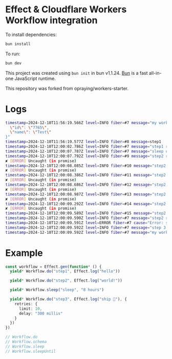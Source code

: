 # Effect & Cloudflare Workers Workflow integration

To install dependencies:

```bash
bun install
```

To run:

```bash
bun dev
```

This project was created using `bun init` in bun v1.1.24. [Bun](https://bun.sh) is a fast all-in-one JavaScript runtime.

This repository was forked from opraying/workers-starter.

# Logs

```bash
timestamp=2024-12-10T11:56:19.566Z level=INFO fiber=#7 message="my workflow params" message="{
  \"id\": \"7765\",
  \"name\": \"Test\"
}"
timestamp=2024-12-10T11:56:19.577Z level=INFO fiber=#8 message=step1
timestamp=2024-12-10T12:00:02.786Z level=INFO fiber=#7 message="step1 result" message=10
timestamp=2024-12-10T12:00:07.787Z level=INFO fiber=#7 message="sleep until done"
timestamp=2024-12-10T12:00:07.792Z level=INFO fiber=#9 message="step2 run" id=9619
✘ [ERROR] Uncaught (in promise)
timestamp=2024-12-10T12:00:08.085Z level=INFO fiber=#10 message="step2 run" id=9619
✘ [ERROR] Uncaught (in promise)
timestamp=2024-12-10T12:00:08.386Z level=INFO fiber=#11 message="step2 run" id=9619
✘ [ERROR] Uncaught (in promise)
timestamp=2024-12-10T12:00:08.686Z level=INFO fiber=#12 message="step2 run" id=9619
✘ [ERROR] Uncaught (in promise)
timestamp=2024-12-10T12:00:08.987Z level=INFO fiber=#13 message="step2 run" id=9619
✘ [ERROR] Uncaught (in promise)
timestamp=2024-12-10T12:00:09.292Z level=INFO fiber=#14 message="step2 run" id=9619
✘ [ERROR] Uncaught (in promise)
timestamp=2024-12-10T12:00:09.589Z level=INFO fiber=#15 message="step2 run" id=9619
timestamp=2024-12-10T12:00:09.590Z level=INFO fiber=#7 message="step2 result" message="hi Test"
timestamp=2024-12-10T12:00:09.591Z level=ERROR fiber=#7 cause="Error: step3 die message"
timestamp=2024-12-10T12:00:09.592Z level=INFO fiber=#7 message="step 3 default value"
timestamp=2024-12-10T12:00:09.592Z level=INFO fiber=#7 message="my workflow done"
```

# Example

```typescript
const workflow = Effect.gen(function* () {
  yield* Workflow.do("step1", Effect.log("hello"))

  yield* Workflow.do("step2", Effect.log("world!"))

  yield* Workflow.sleep("sleep", "8 hours")

  yield* Workflow.do("step3", Effect.log("ship 🚀"), {
    retries: {
      limit: 10,
      delay: "300 millis"
    }
  })
})

// Workflow.do
// Workflow.schema
// Workflow.sleep
// Workflow.sleepUntil
```
